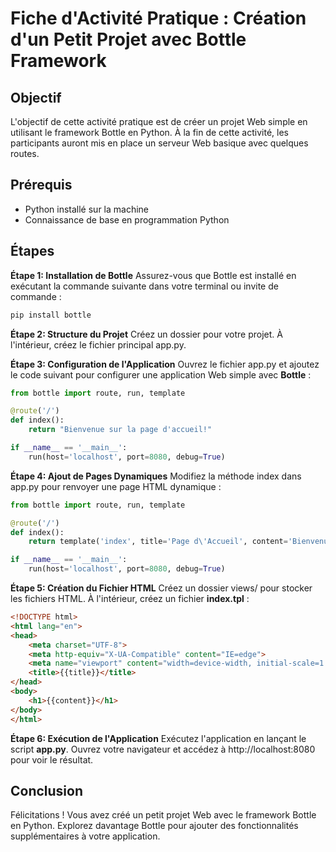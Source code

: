 # Fiche d'Activité Pratique : Création d'un Petit Projet avec Bottle Framework
## Objectif
L'objectif de cette activité pratique est de créer un projet Web simple en utilisant le framework Bottle en Python. À la fin de cette activité, les participants auront mis en place un serveur Web basique avec quelques routes.
## Prérequis
* Python installé sur la machine
* Connaissance de base en programmation Python
## Étapes
**Étape 1: Installation de Bottle**
Assurez-vous que Bottle est installé en exécutant la commande suivante dans votre terminal ou invite de commande :
```sh
pip install bottle
```
**Étape 2: Structure du Projet**
Créez un dossier pour votre projet. À l'intérieur, créez le fichier principal app.py.

**Étape 3: Configuration de l'Application**
Ouvrez le fichier app.py et ajoutez le code suivant pour configurer une application Web simple avec **Bottle** :
```python
from bottle import route, run, template

@route('/')
def index():
    return "Bienvenue sur la page d'accueil!"

if __name__ == '__main__':
    run(host='localhost', port=8080, debug=True)
```
**Étape 4:  Ajout de Pages Dynamiques**
Modifiez la méthode index dans app.py pour renvoyer une page HTML dynamique :
```python
from bottle import route, run, template

@route('/')
def index():
    return template('index', title='Page d\'Accueil', content='Bienvenue sur la page d\'accueil!')

if __name__ == '__main__':
    run(host='localhost', port=8080, debug=True)
```
**Étape 5: Création du Fichier HTML**
Créez un dossier views/ pour stocker les fichiers HTML. À l'intérieur, créez un fichier **index.tpl** :
```html
<!DOCTYPE html>
<html lang="en">
<head>
    <meta charset="UTF-8">
    <meta http-equiv="X-UA-Compatible" content="IE=edge">
    <meta name="viewport" content="width=device-width, initial-scale=1.0">
    <title>{{title}}</title>
</head>
<body>
    <h1>{{content}}</h1>
</body>
</html>
```
**Étape 6: Exécution de l'Application**
Exécutez l'application en lançant le script **app.py**. Ouvrez votre navigateur et accédez à http://localhost:8080 pour voir le résultat.

## Conclusion
Félicitations ! Vous avez créé un petit projet Web avec le framework Bottle en Python. Explorez davantage Bottle pour ajouter des fonctionnalités supplémentaires à votre application.


